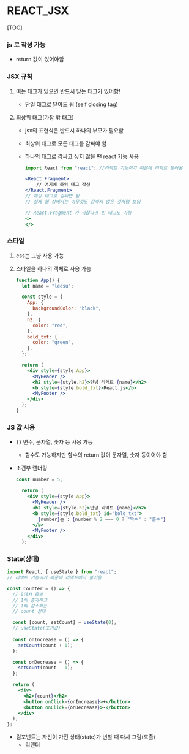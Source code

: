 # REACT_JSX

[TOC]

### js 로 작성 가능

- return 값이 있어야함



### JSX 규칙

1. 여는 태그가 있으면 반드시 닫는 태그가 있어함!

   - 단일 태그로 닫아도 됨 (self closing tag)

2. 최상위 태그(가장 밖 태그)

   - jsx의 표현식은 반드시 하나의 부모가 필요함

   - 최상위 태그로 모든 태그를 감싸야 함

   - 하나의 태그로 감싸고 싶지 않을 땐 react 기능 사용

     ```jsx
     import React from "react"; //리액트 기능이기 때문에 리액트 불러옴
     
     <React.Fragment>
         // 여기에 하위 태그 작성
     </React.Fragment>
     // 해당 태그로 감싸면 됨
     // 실제 웹 상에서는 아무것도 감싸지 않은 것처럼 보임
     
     // React.Fragment 가 귀찮다면 빈 태그도 가능
     <>
     </>
     ```

   

### 스타일

1. css는 그냥 사용 가능

2. 스타일을 하나의 객체로 사용 가능

   ```jsx
   function App() {
     let name = "leesu";
   
     const style = {
       App: {
         backgroundColor: "black",
       },
       h2: {
         color: "red",
       },
       bold_txt: {
         color: "green",
       },
     };
   
     return (
       <div style={style.App}>
         <MyHeader />
         <h2 style={style.h2}>안녕 리액트 {name}</h2>
         <b style={style.bold_txt}>React.js</b>
         <MyFooter />
       </div>
     );
   }
   ```

   

### JS 값 사용

- `{}` 변수, 문자열, 숫자 등 사용 가능

  - 함수도 가능하지만 함수의 return 값이 문자열, 숫자 등이어야 함

- 조건부 랜더링

  ```jsx
  const number = 5;
  
    return (
      <div style={style.App}>
        <MyHeader />
        <h2 style={style.h2}>안녕 리액트 {name}</h2>
        <b style={style.bold_txt} id="bold_txt">
          {number}는 : {number % 2 === 0 ? "짝수" : "홀수"}
        </b>
        <MyFooter />
      </div>
    );
  ```



### State(상태)

```jsx
import React, { useState } from "react";
// 리액트 기능이기 때문에 리액트에서 불러옴

const Counter = () => {
  // 0에서 출발
  // 1씩 증가하고
  // 1씩 감소하는
  // count 상태

  const [count, setCount] = useState(0);
  // useState(초기값)
    
  const onIncrease = () => {
    setCount(count + 1);
  };

  const onDecrease = () => {
    setCount(count - 1);
  };

  return (
    <div>
      <h2>{count}</h2>
      <button onClick={onIncrease}>+</button>
      <button onClick={onDecrease}>-</button>
    </div>
  );
};
```

- 컴포넌트는 자신이 가진 상태(state)가 변할 때 다시 그림(호출)
  - 리랜더











